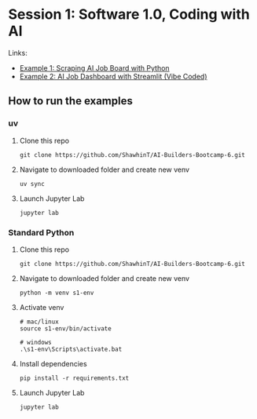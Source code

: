 # Session 1: Software 1.0, Coding with AI

Links:
- [Example 1: Scraping AI Job Board with Python](https://github.com/ShawhinT/AI-Builders-Bootcamp-6/blob/main/session-1/example_1-scrape_job_board.ipynb)
- [Example 2: AI Job Dashboard with Streamlit (Vibe Coded)](https://github.com/ShawhinT/AI-Builders-Bootcamp-6/blob/main/session-1/example_2-job_dashboard.py)

## How to run the examples

### uv

1. Clone this repo
    ```
    git clone https://github.com/ShawhinT/AI-Builders-Bootcamp-6.git
    ```
2. Navigate to downloaded folder and create new venv
    ```
    uv sync
    ```
3. Launch Jupyter Lab
    ```
    jupyter lab
    ```

### Standard Python

1. Clone this repo
    ```
    git clone https://github.com/ShawhinT/AI-Builders-Bootcamp-6.git
    ```
2. Navigate to downloaded folder and create new venv
    ```
    python -m venv s1-env
    ```
3. Activate venv
    ```
    # mac/linux
    source s1-env/bin/activate

    # windows
    .\s1-env\Scripts\activate.bat
    ```
4. Install dependencies
    ```
    pip install -r requirements.txt
    ```
5. Launch Jupyter Lab
    ```
    jupyter lab
    ```
